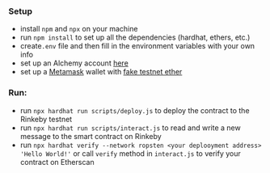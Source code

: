 ### Setup
- install `npm` and `npx` on your machine
- run `npm install` to set up all the dependencies (hardhat, ethers, etc.)
- create`.env` file and then fill in the environment variables with your own info
- set up an Alchemy account [here](https://alchemy.com/?a=641a319005)
- set up a [Metamask](https://metamask.io/download.html) wallet with [fake testnet ether](https://www.rinkebyfaucet.com//)

### Run:
- run `npx hardhat run scripts/deploy.js` to deploy the contract to the Rinkeby testnet
- run `npx hardhat run scripts/interact.js` to read and write a new message to the smart contract on Rinkeby
- run `npx hardhat verify --network ropsten <your deplooyment address> 'Hello World!'` or call `verify` method in `interact.js` to verify your contract on Etherscan